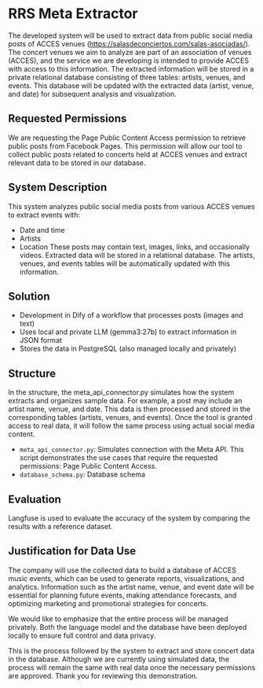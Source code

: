 # RRS Meta Extractor
The developed system will be used to extract data from public social media posts of ACCES venues (https://salasdeconciertos.com/salas-asociadas/).
The concert venues we aim to analyze are part of an association of venues (ACCES), and the service we are developing is intended to provide ACCES with access to this information.
The extracted information will be stored in a private relational database consisting of three tables: artists, venues, and events. 
This database will be updated with the extracted data (artist, venue, and date) for subsequent analysis and visualization.

## Requested Permissions
We are requesting  the Page Public Content Access permission to retrieve public posts from Facebook Pages. This permission will allow our tool to collect public posts related to concerts held at ACCES venues and extract relevant data to be stored in our database.

## System Description

This system analyzes public social media posts from various ACCES venues to extract events with:
- Date and time
- Artists
- Location
These posts may contain text, images, links, and occasionally videos. Extracted data will be stored in a relational database. The artists, venues, and events tables will be automatically updated with this information.

## Solution

- Development in Dify of a workflow that processes posts (images and text)
- Uses local and private LLM (gemma3:27b) to extract information in JSON format
- Stores the data in PostgreSQL (also managed locally and privately)

## Structure

In the structure, the meta_api_connector.py simulates how the system extracts and organizes sample data. For example, a post may include an artist name, venue, and date. This data is then processed and stored in the corresponding tables (artists, venues, and events). Once the tool is granted access to real data, it will follow the same process using actual social media content.

- `meta_api_connector.py`: Simulates connection with the Meta API. This script demonstrates the use cases that require the requested permissions: Page Public Content Access.
- `database_schema.py`: Database schema

## Evaluation

Langfuse is used to evaluate the accuracy of the system by comparing the results with a reference dataset.

## Justification for Data Use
The company will use the collected data to build a database of ACCES music events, which can be used to generate reports, visualizations, and analytics. Information such as the artist name, venue, and event date will be essential for planning future events, making attendance forecasts, and optimizing marketing and promotional strategies for concerts.

We would like to emphasize that the entire process will be managed privately. Both the language model and the database have been deployed locally to ensure full control and data privacy.

This is the process followed by the system to extract and store concert data in the database. Although we are currently using simulated data, the process will remain the same with real data once the necessary permissions are approved. Thank you for reviewing this demonstration.
##
